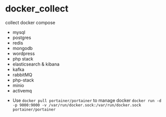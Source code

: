 # docker_collect
collect docker compose

* mysql
* postgres
* redis
* mongodb
* wordpress
* php stack
* elasticsearch & kibana
* kafka
* rabbitMQ
* php-stack
* minio
* activemq

- Use `docker pull portainer/portainer` to manage docker
```docker run -d -p 9000:9000 -v /var/run/docker.sock:/var/run/docker.sock portainer/portainer```